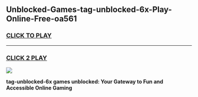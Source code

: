 
## Unblocked-Games-tag-unblocked-6x-Play-Online-Free-oa561
<h3>
<a href="https://premium76.site?title=tag-unblocked-6x&ref=26A">CLICK TO PLAY</a></h3>
<hr>

<h3>
<a href="https://premium76.site?title=tag-unblocked-6x&ref=26A">CLICK 2 PLAY</a>
  
</h3>

<a href="https://premium76.site?title=tag-unblocked-6x&ref=26A"><img src="https://clearcache.store/games.png"></a>


**tag-unblocked-6x games unblocked: Your Gateway to Fun and Accessible Online Gaming**
